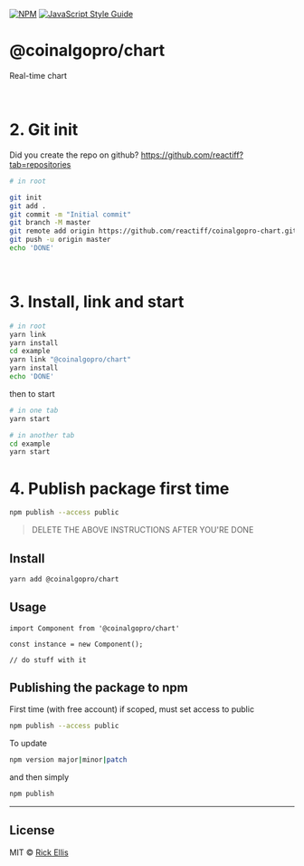 [![NPM](https://img.shields.io/npm/v/@coinalgopro/chart.svg)](https://www.npmjs.com/package/@coinalgopro/chart) [![JavaScript Style Guide](https://img.shields.io/badge/code_style-standard-brightgreen.svg)](https://standardjs.com)
# @coinalgopro/chart
Real-time chart

<br>

# 2. Git init

Did you create the repo on github? https://github.com/reactiff?tab=repositories

```bash
# in root 

git init
git add .
git commit -m "Initial commit"
git branch -M master
git remote add origin https://github.com/reactiff/coinalgopro-chart.git
git push -u origin master
echo 'DONE'
```

<br>

# 3. Install, link and start
```bash
# in root
yarn link
yarn install
cd example
yarn link "@coinalgopro/chart"
yarn install
echo 'DONE'


```
then to start
```bash
# in one tab
yarn start

# in another tab
cd example
yarn start
```

# 4. Publish package first time
```bash
npm publish --access public
```

> DELETE THE ABOVE INSTRUCTIONS AFTER YOU'RE DONE

## Install

```bash
yarn add @coinalgopro/chart
```

## Usage

```tsx
import Component from '@coinalgopro/chart'

const instance = new Component();

// do stuff with it
```

## Publishing the package to npm

First time (with free account) if scoped, must set access to public
```bash
npm publish --access public
```

To update
```bash
npm version major|minor|patch
```

and then simply
```bash
npm publish
```

---

## License

MIT © [Rick Ellis](https://github.com/reactiff)
